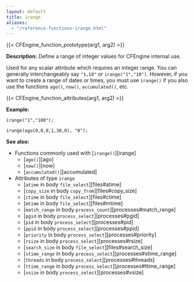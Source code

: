 ```yaml
---
layout: default
title: irange
aliases:
  - "/reference-functions-irange.html"
---
```


{{< CFEngine_function_prototype(arg1, arg2) >}}

**Description:** Define a range of integer values for CFEngine internal use.

Used for any scalar attribute which requires an integer range. You can
generally interchangeably say `"1,10"` or `irange("1","10")`. However, if
you want to create a range of dates or times, you must use `irange()` if you
also use the functions `ago()`, `now()`, `accumulated()`, etc.

{{< CFEngine_function_attributes(arg1, arg2) >}}

**Example:**

```cf3
irange("1","100");

irange(ago(0,0,0,1,30,0), "0");
```

**See also:**

- Functions commonly used with [`irange()`][irange]
  - [`ago()`][ago]
  - [`now()`][now]
  - [`accumulated()`][accumulated]
- Attributes of type `irange`
  - [`atime` in body `file_select`][files#atime]
  - [`copy_size` in body `copy_from`][files#copy_size]
  - [`ctime` in body `file_select`][files#ctime]
  - [`mtime` in body `file_select`][files#mtime]
  - [`match_range` in body `process_count`][processes#match_range]
  - [`pgid` in body `process_select`][processes#pgid]
  - [`pid` in body `process_select`][processes#pid]
  - [`ppid` in body `process_select`][processes#ppid]
  - [`priority` in body `process_select`][processes#priority]
  - [`rsize` in body `process_select`][processes#rsize]
  - [`search_size` in body `file_select`][files#search_size]
  - [`stime_range` in body `process_select`][processes#stime_range]
  - [`threads` in body `process_select`][processes#threads]
  - [`ttime_range` in body `process_select`][processes#ttime_range]
  - [`vsize` in body `process_select`][processes#vsize]
